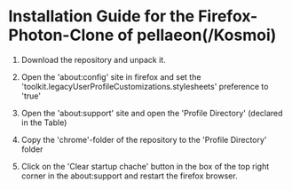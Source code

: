 # Installation Guide for the Firefox-Photon-Clone of pellaeon(/Kosmoi)


1. Download the repository and unpack it.

2. Open the 'about:config' site in firefox and set the 'toolkit.legacyUserProfileCustomizations.stylesheets' preference to 'true'

3. Open the 'about:support' site and open the 'Profile Directory' (declared in the Table)

4. Copy the 'chrome'-folder of the repository to the 'Profile Directory' folder

5. Click on the 'Clear startup chache' button in the box of the top right corner in the about:support and restart the firefox browser.
